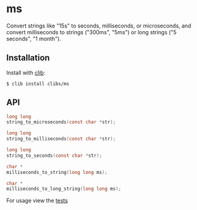 
# ms

  Convert strings like "15s" to seconds, milliseconds, or microseconds,
  and convert milliseconds to strings ("300ms", "5ms") or long strings ("5 seconds", "1 month").

## Installation

  Install with [clib](https://github.com/clibs/clib):

```
$ clib install clibs/ms
```

## API

```c
long long
string_to_microseconds(const char *str);

long long
string_to_milliseconds(const char *str);

long long
string_to_seconds(const char *str);

char *
milliseconds_to_string(long long ms);

char *
milliseconds_to_long_string(long long ms);
```

For usage view the [tests](https://github.com/clibs/ms/blob/master/ms.c#L52)